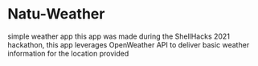 # Natu-Weather
simple weather app
this app was made during the ShellHacks 2021 hackathon, this app leverages OpenWeather API 
to deliver basic weather information for the location provided
